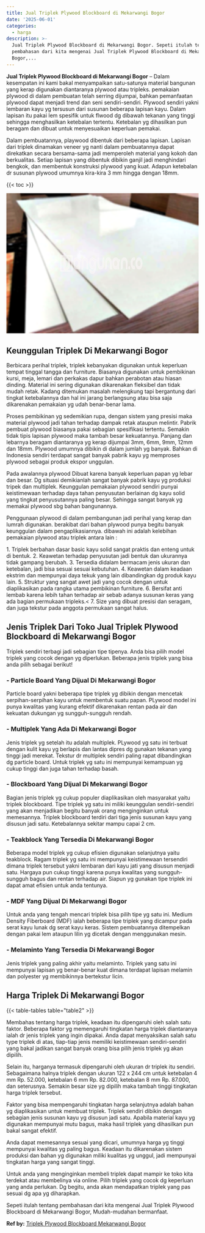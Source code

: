 ```yaml
---
title: Jual Triplek Plywood Blockboard di Mekarwangi Bogor
date: '2025-06-01'
categories:
  - harga
description: >-
  Jual Triplek Plywood Blockboard di Mekarwangi Bogor. Sepeti itulah tentang
  pembahasan dari kita mengenai Jual Triplek Plywood Blockboard di Mekarwangi
  Bogor,...
---
```


**Jual Triplek Plywood Blockboard di Mekarwangi Bogor** – Dalam kesempatan ini kami bakal menyampaikan satu-satunya material bangunan yang kerap digunakan diantaranya plywood atau tripleks. pemakaian plywood di dalam pembuatan telah serring dijumpai, bahkan pemanfaatan plywood dapat menjadi trend dan seni sendiri-sendiri. Plywood sendiri yakni lembaran kayu yg tersusun dari susunan beberapa lapisan kayu. Dalam lapisan itu pakai lem spesifik untuk flwood dg dibawah tekanan yang tinggi sehingga menghasilkan ketebalan tertentu. Ketebalan yg dihasilkan pun beragam dan dibuat untuk menyesuaikan keperluan pemakai.

Dalam pembuatannya, playwood dibentuk dari beberapa lapisan. Lapisan dari triplek dinamakan veneer yg nanti dalam pembuatannya dapat direkatkan secara bersama-sama jadi memperoleh material yang kokoh dan berkualitas. Setiap lapisan yang dibentuk dibikin ganjil jadi menghindari bengkok, dan membentuk konstruksi plywood yang kuat. Adapun ketebalan dr susunan plywood umumnya kira-kira 3 mm hingga dengan 18mm.

{{< toc >}}

![Jual Triplek Plywood Blockboard di Mekarwangi Bogor](/images/jual-triplek-murah-43.png)

## Keunggulan Triplek Di Mekarwangi Bogor

Berbicara perihal triplek, triplek kebanyakan digunakan untuk keperluan tempat tinggal tangga dan furniture. Biasanya digunakan untuk pembikinan kursi, meja, lemari dan perkakas dapur bahkan perabotan atau hiasan dinding. Material ini sering digunakan dikarenakan fleksibel dan tidak mudah retak. Kadang ditemukan masalah melengkung tapi bergantung dari tingkat ketebalannya dan hal ini jarang berlangsung atau bisa saja dikarenakan pemakaian yg udah benar-benar lama.

Proses pembikinan yg sedemikian rupa, dengan sistem yang presisi maka material plywood jadi tahan terhadap dampak retak ataupun melintir. Pabrik pembuat plywood biasanya pakai sebagian spesifikasi tertentu. Semakin tidak tipis lapisan plywood maka tambah besar kekuatannya. Panjang dan lebarnya beragam diantaranya yg kerap dijumpai 3mm, 6mm, 9mm, 12mm dan 18mm. Plywood umumnya dibikin di dalam jumlah yg banyak. Bahkan di Indonesia sendiri terdapat sangat banyak pabrik kayu yg memproses plywood sebagai produk ekspor unggulan.

Pada awalannya plywood Dibuat karena banyak keperluan papan yg lebar dan besar. Dg situasi demikianlah sangat banyak pabrik kayu yg produksi tripek dan multiplek. Keunggulan pemakaian plywood sendiri punyai keistimewaan terhadap daya tahan penyusutan berlainan dg kayu solid yang tingkat penyusutannya paling besar. Sehingga sangat banyak yg memakai plywood sbg bahan bangunannya.

Penggunaan plywood di dalam pembangunan jadi perihal yang kerap dan lumrah digunakan. berakibat dari bahan plywood punya begitu banyak keunggulan dalam pengaplikasiannya. dibawah ini adalah kelebihan pemakaian plywood atau triplek antara lain :

1\. Triplek berbahan dasar basic kayu solid sangat praktis dan enteng untuk di bentuk. 2. Keawetan terhadap penyusutan jadi bentuk dan ukurannya tidak gampang berubah. 3. Tersedia didalam bermacam jenis ukuran dan ketebalan, jadi bisa sesuai sesuai kebutuhan. 4. Keawetan dalam keadaan ekstrim dan mempunyai daya tekuk yang lain dibandingkan dg produk kayu lain. 5. Struktur yang sangat awet jadi yang cocok dengan untuk diaplikasikan pada rangka utama pembikinan furniture. 6. Bersifat anti lembab karena lebih tahan terhadap air sebab adanya susunan keras yang ada bagian permukaan tripleks.< 7. Size yang dibuat presisi dan seragam, dan juga tekstur pada anggota permukaan sangat halus.

## Jenis Triplek Dari Toko Jual Triplek Plywood Blockboard di Mekarwangi Bogor

Triplek sendiri terbagi jadi sebagian tipe tipenya. Anda bisa pilih model triplek yang cocok dengan yg diperlukan. Beberapa jenis triplek yang bisa anda pilih sebagai berikut!

### \- Particle Board Yang Dijual Di Mekarwangi Bogor

Particle board yakni beberapa tipe triplek yg dibikin dengan mencetak serpihan-serpihan kayu untuk membentuk suatu papan. PLywood model ini punya kwalitas yang kurang efektif dikarenakan rentan pada air dan kekuatan dukungan yg sungguh-sungguh rendah.

### \- Multiplek Yang Ada Di Mekarwangi Bogor

Jenis triplek yg setelah itu adalah multiplek. PLywood yg satu ini terbuat dengan kulit kayu yg berlapis dan lantas dipres dg gunakan tekanan yang tinggi jadi merekat. Tekstur dr multiplek sendiri paling rapat dibandingkan dg particle board. Untuk triplek yg satu ini mempunyai kemampuan yg cukup tinggi dan juga tahan terhadap basah.

### \- Blockboard Yang Dijual Di Mekarwangi Bogor

Bagian jenis triplek yg cukup populer diaplikasikan oleh masyarakat yaitu triplek blockboard. Tipe triplek yg satu ini miliki keunggulan sendiri-sendiri yang akan menjadikan begitu banyak orang menginginkan untuk memesannya. Triplek blockboard terdiri dari tiga jenis susunan kayu yang disusun jadi satu. Ketebalannya sekitar mampu capai 2 cm.

### \- Teakblock Yang Tersedia Di Mekarwangi Bogor

Beberapa model triplek yg cukup efisien digunakan selanjutnya yaitu teakblock. Ragam triplek yg satu ini mempunyai keistimewaan tersendiri dimana triplek tersebut yakni lembaran dari kayu jati yang disusun menjadi satu. Hargaya pun cukup tinggi karena punya kwalitas yang sungguh-sungguh bagus dan rentan terhadap air. Siapun yg gunakan tipe triplek ini dapat amat efisien untuk anda tentunya.

### \- MDF Yang Dijual Di Mekarwangi Bogor

Untuk anda yang tengah mencari triplek bisa pilih tipe yg satu ini. Medium Density Fiberboard (MDF) ialah beberapa tipe triplek yang dicampur pada serat kayu lunak dg serat kayu keras. Sistem pembuatannya ditempelkan dengan pakai lem ataupun lilin yg dicetak dengan menggunakan mesin.

### \- Melaminto Yang Tersedia Di Mekarwangi Bogor

Jenis triplek yang paling akhir yaitu melaminto. Triplek yang satu ini mempunyai lapisan yg benar-benar kuat dimana terdapat lapisan melamin dan polyester yg membikinnya bertekstur licin.

## Harga Triplek Di Mekarwangi Bogor

{{< table-tables table="table2" >}}

Membahas tentang harga triplek, keadaan itu dipengaruhi oleh salah satu faktor. Beberapa faktor yg memengaruhi tingkatan harga triplek diantaranya ialah dr jenis triplek yang ingin dipakai. Anda dapat menyaksikan salah satu type triplek di atas, tiap-tiap jenis memiliki keistimewaan sendiri-sendiri yang bakal jadikan sangat banyak orang bisa pilih jenis triplek yg akan dipilih.

Selain itu, harganya termasuk dipengaruhi oleh ukuran dr triplek itu sendiri. Sebagaimana halnya triplek dengan ukuran 122 x 244 cm untuk ketebalan 4 mm Rp. 52.000, ketebalan 6 mm Rp. 82.000, ketebalan 8 mm Rp. 87.000, dan seterusnya. Semakin besar size yg dipilih maka tambah tinggi tingkatan harga triplek tersebut.

Faktor yang bisa mempengaruhi tingkatan harga selanjutnya adalah bahan yg diaplikasikan untuk membuat triplek. Triplek sendiri dibikin dengan sebagian jenis susunan kayu yg disusun jadi satu. Apabila material kayu yg digunakan mempunyai mutu bagus, maka hasil triplek yang dihasilkan pun bakal sangat efektif.

Anda dapat memesannya sesuai yang dicari, umumnya harga yg tinggi mempunyai kwalitas yg paling bagus. Keadaan itu dikarenakan sistem produksi dan bahan yg digunakan miliki kualitas yg unggul, jadi mempunyai tingkatan harga yang sangat tinggi.

Untuk anda yang menginginkan membeli triplek dapat mampir ke toko kita terdekat atau membelinya via online. Pilih triplek yang cocok dg keperluan yang anda perlukan. Dg begitu, anda akan mendapatkan triplek yang pas sesuai dg apa yg diharapkan.

Sepeti itulah tentang pembahasan dari kita mengenai Jual Triplek Plywood Blockboard di Mekarwangi Bogor, Mudah-mudahan bermanfaat.

**Ref by:** [Triplek Plywood Blockboard Mekarwangi Bogor](https://id.wikipedia.org/wiki/Triplek)

